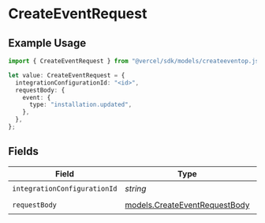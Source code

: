 # CreateEventRequest

## Example Usage

```typescript
import { CreateEventRequest } from "@vercel/sdk/models/createeventop.js";

let value: CreateEventRequest = {
  integrationConfigurationId: "<id>",
  requestBody: {
    event: {
      type: "installation.updated",
    },
  },
};
```

## Fields

| Field                                                                | Type                                                                 | Required                                                             | Description                                                          |
| -------------------------------------------------------------------- | -------------------------------------------------------------------- | -------------------------------------------------------------------- | -------------------------------------------------------------------- |
| `integrationConfigurationId`                                         | *string*                                                             | :heavy_check_mark:                                                   | N/A                                                                  |
| `requestBody`                                                        | [models.CreateEventRequestBody](../models/createeventrequestbody.md) | :heavy_check_mark:                                                   | N/A                                                                  |